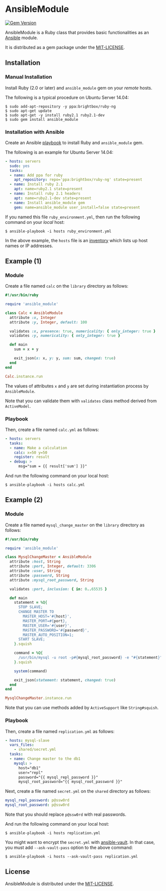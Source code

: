 AnsibleModule
=============

[![Gem Version](https://badge.fury.io/rb/ansible_module.svg)](http://badge.fury.io/rb/ansible_module)

AnsibleModule is a Ruby class that provides basic functionalities as an [Ansible](http://ansible.com) module.

It is distributed as a gem package under the [MIT-LICENSE](MIT-LICENSE).

Installation
------------

### Manual Installation

Install Ruby (2.0 or later) and `ansible_module` gem on your *remote* hosts.

The following is a typical procedure on Ubuntu Server 14.04:

```
$ sudo add-apt-repository -y ppa:brightbox/ruby-ng
$ sudo apt-get update
$ sudo apt-get -y install ruby2.1 ruby2.1-dev
$ sudo gem install ansible_module
```

### Installation with Ansible

Create an Ansible [playbook](http://docs.ansible.com/playbooks.html) to install Ruby and `ansible_module` gem.

The following is an example for Ubuntu Server 14.04:

```yaml
- hosts: servers
  sudo: yes
  tasks:
  - name: Add ppa for ruby
    apt_repository: repo='ppa:brightbox/ruby-ng' state=present
  - name: Install ruby 2.1
    apt: name=ruby2.1 state=present
  - name: Install ruby 2.1 headers
    apt: name=ruby2.1-dev state=present
  - name: Install ansible_module gem
    gem: name=ansible_module user_install=false state=present
```

If you named this file `ruby_environment.yml`, then run the following command on your *local* host:

```
$ ansible-playbook -i hosts ruby_environment.yml
```

In the above example, the `hosts` file is an [inventory](http://docs.ansible.com/intro_inventory.html) which lists up host names or IP addresses.


Example (1)
-----------

### Module

Create a file named `calc` on the `library` directory as follows:

```ruby
#!/usr/bin/ruby

require 'ansible_module'

class Calc < AnsibleModule
  attribute :x, Integer
  attribute :y, Integer, default: 100

  validates :x, presence: true, numericality: { only_integer: true }
  validates :y, numericality: { only_integer: true }

  def main
    sum = x + y

    exit_json(x: x, y: y, sum: sum, changed: true)
  end
end

Calc.instance.run
```

The values of attributes `x` and `y` are set during instantiation process by `AnsibleModule`.

Note that you can validate them with `validates` class method derived from `ActiveModel`.

### Playbook

Then, create a file named `calc.yml` as follows:

```yaml
- hosts: servers
  tasks:
  - name: Make a calculation
    calc: x=50 y=50
    register: result
  - debug: >
      msg="sum = {{ result['sum'] }}"
```

And run the following command on your local host:

```
$ ansible-playbook -i hosts calc.yml
```


Example (2)
-----------

### Module

Create a file named `mysql_change_master` on the `library` directory as follows:

```ruby
#!/usr/bin/ruby

require 'ansible_module'

class MysqlChangeMaster < AnsibleModule
  attribute :host, String
  attribute :port, Integer, default: 3306
  attribute :user, String
  attribute :password, String
  attribute :mysql_root_password, String

  validates :port, inclusion: { in: 0..65535 }

  def main
    statement = %Q{
      STOP SLAVE;
      CHANGE MASTER TO
        MASTER_HOST='#{host}',
        MASTER_PORT=#{port},
        MASTER_USER='#{user}',
        MASTER_PASSWORD='#{password}',
        MASTER_AUTO_POSITION=1;
      START SLAVE;
    }.squish

    command = %Q{
      /usr/bin/mysql -u root -p#{mysql_root_password} -e "#{statement}"
    }.squish

    system(command)

    exit_json(statement: statement, changed: true)
  end
end

MysqlChangeMaster.instance.run
```

Note that you can use methods added by `ActiveSupport` like `String#squish`.

### Playbook

Then, create a file named `replication.yml` as follows:

```yaml
- hosts: mysql-slave
  vars_files:
    - shared/secret.yml
  tasks:
  - name: Change master to the db1
    mysql: >
      host="db1"
      user="repl"
      password="{{ mysql_repl_password }}"
      mysql_root_password="{{ mysql_root_password }}"
```

Next, create a file named `secret.yml` on the `shared` directory as follows:

```secret.yml
mysql_repl_password: p@ssw0rd
mysql_root_password: p@ssw0rd
```

Note that you should replace `p@ssw0rd` with real passwords.

And run the following command on your local host:

```
$ ansible-playbook -i hosts replication.yml
```

You might want to encrypt the `secret.yml` with [ansible-vault](http://docs.ansible.com/playbooks_vault.html).
In that case, you must add `--ask-vault-pass` option to the above command:

```
$ ansible-playbook -i hosts --ask-vault-pass replication.yml
```


License
-------

AnsibleModule is distributed under the [MIT-LICENSE](MIT-LICENSE).
